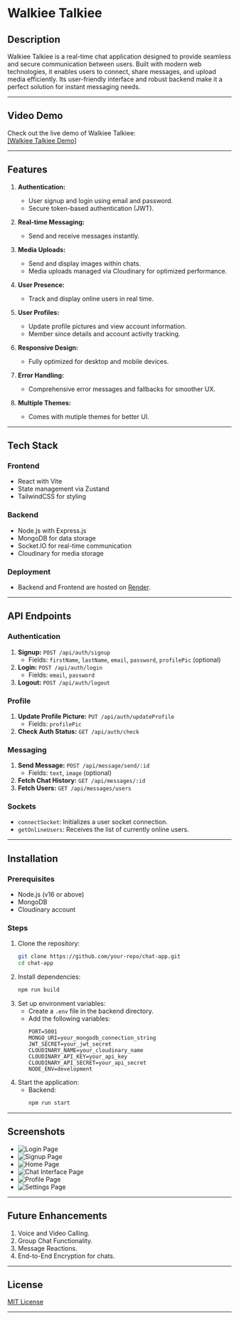 # Walkiee Talkiee

## Description
Walkiee Talkiee is a real-time chat application designed to provide seamless and secure communication between users. Built with modern web technologies, it enables users to connect, share messages, and upload media efficiently. Its user-friendly interface and robust backend make it a perfect solution for instant messaging needs.

---

## Video Demo
Check out the live demo of Walkiee Talkiee:  
[[Walkiee Talkiee Demo]](https://www.loom.com/share/3c13744f0abf4b298de1a6ef098ac765)

---

## Features
1. **Authentication:**
   - User signup and login using email and password.
   - Secure token-based authentication (JWT).

2. **Real-time Messaging:**
   - Send and receive messages instantly.

3. **Media Uploads:**
   - Send and display images within chats.
   - Media uploads managed via Cloudinary for optimized performance.

4. **User Presence:**
   - Track and display online users in real time.

5. **User Profiles:**
   - Update profile pictures and view account information.
   - Member since details and account activity tracking.

6. **Responsive Design:**
   - Fully optimized for desktop and mobile devices.

7. **Error Handling:**
   - Comprehensive error messages and fallbacks for smoother UX.

8. **Multiple Themes:**
   - Comes with mutiple themes for better UI.

---

## Tech Stack
### Frontend
- React with Vite
- State management via Zustand
- TailwindCSS for styling

### Backend
- Node.js with Express.js
- MongoDB for data storage
- Socket.IO for real-time communication
- Cloudinary for media storage

### Deployment
- Backend and Frontend are hosted on [Render](https://render.com).

---

## API Endpoints
### Authentication
1. **Signup:** `POST /api/auth/signup`
   - Fields: `firstName`, `lastName`, `email`, `password`, `profilePic` (optional)
2. **Login:** `POST /api/auth/login`
   - Fields: `email`, `password`
3. **Logout:** `POST /api/auth/logout`

### Profile
1. **Update Profile Picture:** `PUT /api/auth/updateProfile`
   - Fields: `profilePic`
2. **Check Auth Status:** `GET /api/auth/check`

### Messaging
1. **Send Message:** `POST /api/message/send/:id`
   - Fields: `text`, `image` (optional)
2. **Fetch Chat History:** `GET /api/messages/:id`
3. **Fetch Users:** `GET /api/messages/users`

### Sockets
- `connectSocket`: Initializes a user socket connection.
- `getOnlineUsers`: Receives the list of currently online users.

---

## Installation
### Prerequisites
- Node.js (v16 or above)
- MongoDB
- Cloudinary account

### Steps
1. Clone the repository:
   ```bash
   git clone https://github.com/your-repo/chat-app.git
   cd chat-app
   ```
2. Install dependencies:
   ```bash
   npm run build
   ```
3. Set up environment variables:
   - Create a `.env` file in the backend directory.
   - Add the following variables:
     ```env
     PORT=5001
     MONGO_URI=your_mongodb_connection_string
     JWT_SECRET=your_jwt_secret
     CLOUDINARY_NAME=your_cloudinary_name
     CLOUDINARY_API_KEY=your_api_key
     CLOUDINARY_API_SECRET=your_api_secret
     NODE_ENV=development
     ```
4. Start the application:
   - Backend:
     ```bash
     npm run start
     ```
---

## Screenshots
- ![Login Page](Screenshots/Login_Page.png "Login Page")
- ![Signup Page](Screenshots/Signup_Page.png "Signup Page")
- ![Home Page](Screenshots/Home_Page.png "Home Page")
- ![Chat Interface Page](Screenshots/Chat_Interface.png "Chat Interface Page")
- ![Profile Page](Screenshots/Profile_Page.png "Profile Page")
- ![Settings Page](Screenshots/Settings_Page.png "Settings Page")

---

## Future Enhancements
1. Voice and Video Calling.
2. Group Chat Functionality.
3. Message Reactions.
4. End-to-End Encryption for chats.

---

## License
[MIT License](LICENSE)

---